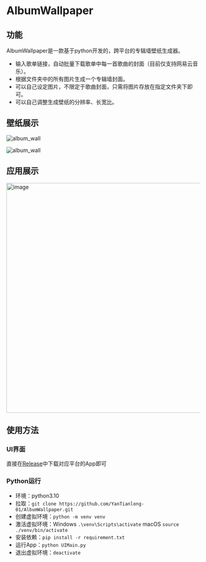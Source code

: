 # AlbumWallpaper

## 功能

AlbumWallpaper是一款基于python开发的，跨平台的专辑墙壁纸生成器。


- 输入歌单链接，自动批量下载歌单中每一首歌曲的封面（目前仅支持网易云音乐）。
- 根据文件夹中的所有图片生成一个专辑墙封面。
- 可以自己设定图片，不限定于歌曲封面，只需将图片存放在指定文件夹下即可。
- 可以自己调整生成壁纸的分辨率、长宽比。

## 壁纸展示

![album_wall](https://github.com/user-attachments/assets/80c570df-cf1c-480e-9def-b2fc4ab3b581)



![album_wall](https://github.com/user-attachments/assets/10544e72-371f-4356-bdbf-995374fb88d8)


## 应用展示

<img width="600" alt="image" src="https://github.com/user-attachments/assets/ac28bd7c-35ae-4684-80ef-17dc9d548f64" />


## 使用方法

### UI界面
直接在[Release](https://github.com/YanTianlong-01/AlbumWallpaper/releases)中下载对应平台的App即可

### Python运行
- 环境：python3.10
- 拉取：`git clone https://github.com/YanTianlong-01/AlbumWallpaper.git`
- 创建虚拟环境：`python -m venv venv`
- 激活虚拟环境：Windows `.\venv\Scripts\activate`   macOS `source ./venv/bin/activate`
- 安装依赖：`pip install -r requirement.txt`
- 运行App：`python UIMain.py`
- 退出虚拟环境：`deactivate`
